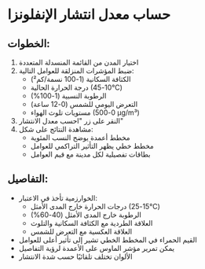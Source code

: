 # حساب معدل انتشار الإنفلونزا

## الخطوات:
1. اختيار المدن من القائمة المنسدلة المتعددة
2. ضبط المؤشرات المنزلقة للعوامل التالية:
   - الكثافة السكانية (1-100 نسمة/كم²)
   - درجة الحرارة الحالية (10-45°C)
   - الرطوبة النسبية (1-100%)
   - التعرض اليومي للشمس (0-12 ساعة)
   - مستويات تلوث الهواء (0-500 μg/m³)
3. النقر على زر "احسب معدل الانتشار"
4. مشاهدة النتائج على شكل:
   - مخطط أعمدة يوضح النسب المئوية
   - مخطط خطي يظهر التأثير التراكمي للعوامل
   - بطاقات تفصيلية لكل مدينة مع قيم العوامل

## التفاصيل:
- الخوارزمية تأخذ في الاعتبار:
  - درجات الحرارة خارج المدى الأمثل (15-25°C)
  - الرطوبة خارج المدى الأمثل (40-60%)
  - العلاقة الطردية مع الكثافة السكانية والتلوث
  - العلاقة العكسية مع التعرض للشمس
- القيم الحمراء في المخطط الخطي تشير إلى تأثير أعلى للعوامل
- يمكن تمرير مؤشر الماوس على الأعمدة لرؤية التفاصيل
- الألوان تختلف تلقائيًا حسب شدة الانتشار